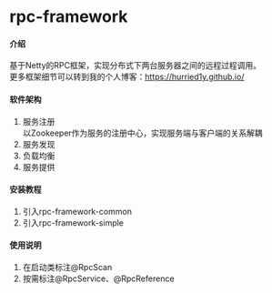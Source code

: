 # rpc-framework

#### 介绍

基于Netty的RPC框架，实现分布式下两台服务器之间的远程过程调用。                                                                                                          
更多框架细节可以转到我的个人博客：https://hurried1y.github.io/

#### 软件架构

1.  服务注册                                            
    以Zookeeper作为服务的注册中心，实现服务端与客户端的关系解耦
2.  服务发现                                           
3.  负载均衡                                       
4.  服务提供                                       


#### 安装教程

1.  引入rpc-framework-common
2.  引入rpc-framework-simple

#### 使用说明

1.  在启动类标注@RpcScan
2.  按需标注@RpcService、@RpcReference
